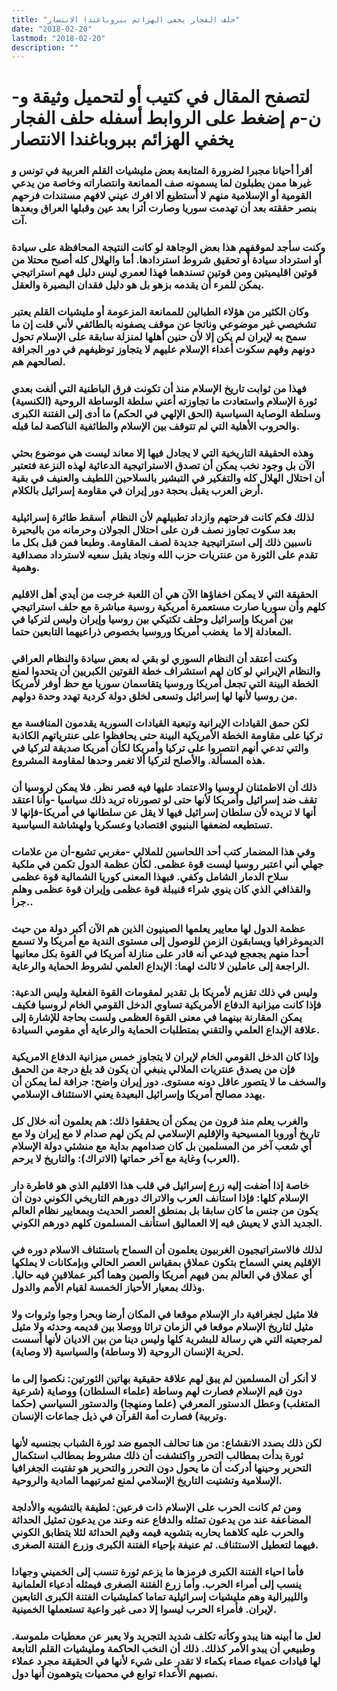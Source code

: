```yaml
---
title: "حلف الفجار يخفي الهزائم ببروباغندا الانتصار"
date: "2018-02-20"
lastmod: "2018-02-20"
description: ""
---
```

# **لتصفح المقال في كتيب أو لتحميل وثيقة و-ن-م إضغط على الروابط أسفله** **حلف الفجار يخفي الهزائم ببروباغندا الانتصار**

### أقرأ أحيانا مجبرا لضرورة المتابعة بعض مليشيات القلم العربية في تونس و غيرها ممن يطبلون لما يسمونه صف الممانعة وانتصاراته وخاصة من يدعي القومية أو الإسلامية منهم لا أستطيع ألا افرك عيني لافهم مستندات فرحهم بنصر حققته بعد أن تهدمت سوريا وصارت أثرا بعد عين وقبلها العراق وبعدها آت.

### وكنت سأجد لموقفهم هذا بعض الوجاهة لو كانت النتيجة المحافظة على سيادة أو استرداد سيادة أو تحقيق شروط استردادها. أما والهلال كله أصبح محتلا من قوتين اقليميتين ومن قوتين تسندهما فهذا لعمري ليس دليل فهم استراتيجي يمكن للمرء أن يقدمه بزهو بل هو دليل فقدان البصيرة والعقل.

### وكان الكثير من هؤلاء الطبالين للممانعة المزعومة أو مليشيات القلم يعتبر تشخيصي غير موضوعي وناتجا عن موقف يصفونه بالطائفي لأني قلت إن ما سمح به لإيران لم يكن إلا لأن حنين أهلها لمنزلة سابقة على الإسلام تحول دونهم وفهم سكوت أعداء الإسلام عليهم لا يتجاوز توظيفهم في دور الجرافة لصالحهم هم.

### فهذا من ثوابت تاريخ الإسلام منذ أن تكونت فرق الباطنية التي ألغت بعدي ثورة الإسلام واستعادت ما تجاوزته أعني سلطة الوساطة الروحية (الكنسية) وسلطة الوصاية السياسية (الحق الإلهي في الحكم) ما أدى إلى الفتنة الكبرى والحروب الأهلية التي لم تتوقف بين الإسلام والطائفية الناكصة لما قبله.

### وهذه الحقيقة التاريخية التي لا يجادل فيها إلا معاند ليست هي موضوع بحثي الآن بل وجود نخب يمكن أن تصدق الاستراتيجية الدعائية لهذه النزعة فتعتبر أن احتلال الهلال كله والتفكير في التبشير بالسلاحين اللطيف والعنيف في بقية أرض العرب يقبل بحجة دور إيران في مقاومة إسرائيل بالكلام.

### لذلك فكم كانت فرحتهم وازداد تطبيلهم لأن النظام  أسقط طائرة إسرائيلية بعد سكوت تجاوز نصف قرن على احتلال الجولان وحرمانه من بالبحيرة ناسبين ذلك إلى استراتيجية جديدة لصف المقاومة. وطبعا فمن قبل بكل ما تقدم على الثورة من عنتريات حزب الله ونجاد يقبل سعيه لاسترداد مصداقية وهمية.

### الحقيقة التي لا يمكن اخفاؤها الآن هي أن اللعبة خرجت من أيدي أهل الاقليم كلهم وأن سوريا صارت مستعمرة أمريكية روسية مباشرة مع حلف استراتيجي بين أمريكا وإسرائيل وحلف تكتيكي بين روسيا وإيران وليس لتركيا في المعادلة إلا ما  يغضب أمريكا وروسيا بخصوص ذراعيهما التابعين حتما.

### وكنت أعتقد أن النظام السوري لو بقي له بعض سيادة والنظام العراقي والنظام الإيراني لو كان لهم استشراف خطة القوتين الكبريين أن يتحدوا لمنع الخطة البينة التي تجعل أمريكا وروسيا يتقاسمان سوريا مع حظ أوفر لأمريكا من روسيا لأنها لها إسرائيل وتسعى لخلق دولة كردية تهدد وحدة دولهم.

### لكن حمق القيادات الإيرانية وتبعية القيادات السورية يقدمون المنافسة مع تركيا على مقاومة الخطة الأمريكية البينة حتى يحافظوا على عنترياتهم الكاذبة والتي تدعي أنهم انتصروا على تركيا وأمريكا لكأن أمريكا صديقة لتركيا في هذه المسألة. والأصلح لتركيا ألا تغمر وحدها لمقاومة المشروع.

### ذلك أن الاطمئنان لروسيا والاعتماد عليها فيه قصر نظر. فلا يمكن لروسيا أن تقف ضد إسرائيل وأمريكا لأنها حتى لو تصورناه تريد ذلك سياسيا -وأنا اعتقد أنها لا تريده لأن سلطان إسرائيل فيها لا يقل عن سلطانها في أمريكا-فإنها لا تستطيعه لضعفها البنيوي اقتصاديا وعسكريا ولهشاشة السياسية.

### وفي هذا المضمار كتب أحد اللحاسين للملالي -مغربي تشيع-أن من علامات جهلي أني اعتبر روسيا ليست قوة عظمى. لكأن عظمة الدول تكمن في ملكية سلاح الدمار الشامل وكفي. فبهذا المعنى كوريا الشمالية قوة عظمى والقذافي الذي كان ينوي شراء قنيبلة قوة عظمى وإيران قوة عظمى وهلم جرا..

### عظمة الدول لها معايير يعلمها الصينيون الذين هم الآن أكبر دولة من حيث الديموغرافيا ويسابقون الزمن للوصول إلى مستوى الندية مع أمريكا ولا تسمع أحدا منهم يجعجع فيدعي أنه قادر على منازلة أمريكا في القوة بكل معانيها الراجعة إلى عاملين لا ثالث لهما: الإبداع العلمي لشروط الحماية والرعاية.

### وليس في ذلك تقزيم لأمريكا بل تقدير لمقومات القوة الفعلية وليس الدعية: فإذا كانت ميزانية الدفاع الأمريكية تساوي الدخل القومي الخام لروسيا فكيف يمكن المقارنة بينهما في معنى القوة العظمى ولست بحاجة للإشارة إلى علاقة الإبداع العلمي والتقني بمتطلبات الحماية والرعاية أي مقومي السيادة.

### وإذا كان الدخل القومي الخام لإيران لا يتجاوز خمس ميزانية الدفاع الامريكية فإن من يصدق عنتريات الملالي ينبغي أن يكون قد بلغ درجة من الحمق والسخف ما لا يتصور عاقل دونه مستوى. دور إيران واضح: جرافة لما يمكن أن يهدد مصالح أمريكا وإسرائيل البعيدة يعني الاستئناف الإسلامي.

### والغرب يعلم منذ قرون من يمكن أن يحققوا ذلك: هم يعلمون أنه خلال كل تاريخ أوروبا المسيحية والإقليم الإسلامي لم يكن لهم صدام لا مع إيران ولا مع أي شعب آخر من المسلمين بل كان صدامهم بداية مع منشئي دولة الإسلام (العرب) وغاية مع آخر حماتها (الاتراك): والتاريخ لا يرحم.

### خاصة إذا أضفت إليه زرع إسرائيل في قلب هذا الاقليم الذي هو قاطرة دار الإسلام كلها: فإذا استأنف العرب والاتراك دورهم التاريخي الكوني دون أن يكون من جنس ما كان سابقا بل بمنطق العصر الحديث وبمعايير نظام العالم الجديد الذي لا يعيش فيه إلا العماليق استأنف المسلمون كلهم دورهم الكوني.

### لذلك فالاستراتيجيون الغربيون يعلمون أن السماح باستئناف الاسلام دوره في الإقليم يعني السماح بتكون عملاق بمقياس العصر الحالي وبإمكانات لا يملكها أي عملاق في العالم بمن فيهم أمريكا والصين وهما أكبر عملاقين فيه حاليا. وذلك بمعيار الأحياز الخمسة لقيام الأمم والدول.

### فلا مثيل لجغرافية دار الإسلام موقعا في المكان أرضا وبحرا وجوا وثروات ولا مثيل لتاريخ الإسلام موقعا في الزمان تراثا ووصلا بين قديمه وحدثه ولا مثيل لمرجعيته التي هي رسالة للبشرية كلها وليس دينا من بين الاديان لأنها أسست لحرية الإنسان الروحية (لا وساطة) والسياسية (لا وصاية).

### لا أنكر أن المسلمين لم يبق لهم علاقة حقيقية بهاتين الثورتين: نكصوا إلى ما دون قيم الإسلام فصارت لهم وساطة (علماء السلطان) ووصاية (شرعية المتغلب) وعطل الدستور المعرفي (علما ومنهجا) والدستور السياسي (حكما وتربية) فصارت أمة القرآن في ذيل جماعات الإنسان.

### لكن ذلك بصدد الانقشاع: من هنا تحالف الجميع ضد ثورة الشباب بجنسيه لأنها ثورة بدأت بمطالب التحرر واكتشفت أن ذلك مشروط بمطالب استكمال التحرير وحينها أدركت أن ما يحول دون التحرر والتحرير هو تفتيت الجغرافيا الإسلامية وتشتيت التاريخ الإسلامي لمنع ثمرتيهما المادية والروحية.

### ومن ثم كانت الحرب على الإسلام ذات فرعين: لطيفة بالتشويه والأدلجة المضاعفة عند من يدعون تمثله والدفاع عنه وعند من يدعون تمثيل الحداثة والحرب عليه كلاهما يحاربه بتشويه قيمه وقيم الحداثة لئلا يتطابق الكوني فيهما لتعطيل الاستئناف. ثم عنيفة بإحياء الفتنة الكبرى وزرع الفتنة الصغرى.

### فأما احياء الفتنة الكبرى فرمزها ما يزعم ثورة تنسب إلى الخميني وجهادا ينسب إلى أمراء الحرب. وأما زرع الفتنة الصغرى فيمثله أدعياء العلمانية والليبرالية وهم مليشيات إسرائيلية تماما كمليشيات الفتنة الكبرى التابعين لإيران. فأمراء الحرب ليسوا إلا دمى غير واعية تستعملها الخمينية.

### لعل ما أبينه هنا يبدو وكأنه تكلف شديد التجريد ولا يعبر عن معطيات ملموسة. وطبيعي أن يبدو الأمر كذلك. ذلك أن النخب الحاكمة ومليشيات القلم التابعة لها قيادات عمياء صماء بكماء لا تقدر على شيء لأنها في الحقيقة مجرد عملاء نصبهم الأعداء توابع في محميات يتوهمون أنها دول.

###